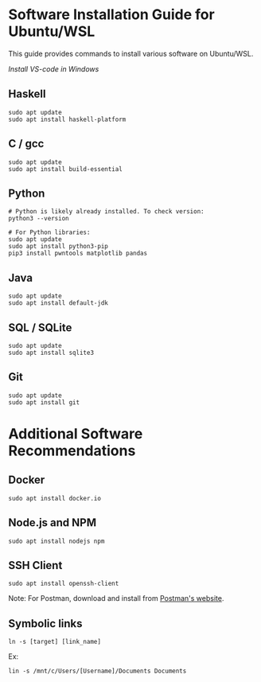 
# Software Installation Guide for Ubuntu/WSL

This guide provides commands to install various software on Ubuntu/WSL.

*Install VS-code in Windows*

## Haskell
```
sudo apt update
sudo apt install haskell-platform
```

## C / gcc
```
sudo apt update
sudo apt install build-essential
```

## Python
```
# Python is likely already installed. To check version:
python3 --version

# For Python libraries:
sudo apt update
sudo apt install python3-pip
pip3 install pwntools matplotlib pandas
```

## Java
```
sudo apt update
sudo apt install default-jdk
```

## SQL / SQLite
```
sudo apt update
sudo apt install sqlite3
```

## Git
```
sudo apt update
sudo apt install git
```

# Additional Software Recommendations

## Docker
```
sudo apt install docker.io
```

## Node.js and NPM
```
sudo apt install nodejs npm
```

## SSH Client
```
sudo apt install openssh-client
```

Note: For Postman, download and install from [Postman's website](https://www.postman.com/).


## Symbolic links

``` ln -s [target] [link_name] ```

Ex:

``` lin -s /mnt/c/Users/[Username]/Documents Documents ```

